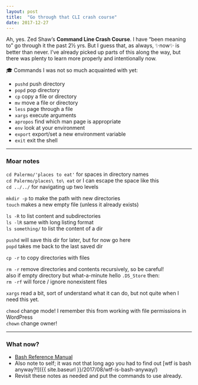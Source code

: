 ```yaml
---
layout: post
title:  "Go through that CLI crash course"
date: 2017-12-27
---
```


Ah, yes. Zed Shaw’s **Command Line Crash Course**. I have “been meaning to” go through it the past 2½ yrs. But I guess that, as always, ✨now✨ is better than never. I’ve already picked up parts of this along the way, but there was plenty to learn more properly and intentionally now.

🎓 Commands I was not so much acquainted with yet:

* `pushd` push directory
* `popd` pop directory
* `cp` copy a file or directory
* `mv` move a file or directory
* `less` page through a file
* `xargs` execute arguments
* `apropos` find which man page is appropriate
* `env` look at your environment
* `export` export/set a new environment variable
* `exit` exit the shell

---

### Moar notes

`cd Palermo/'places to eat'` for spaces in directory names <br>
`cd Palermo/places\ to\ eat` or I can escape the space like this<br>
`cd ../../` for navigating up two levels

`mkdir -p` to make the path with new directories <br>
`touch` makes a new empty file (unless it already exists)

`ls -R` to list content and subdirectories <br>
`ls -lR` same with long listing format <br>
`ls something/` to list the content of a dir

`pushd` will save this dir for later, but for now go here<br>
`popd` takes me back to the last saved dir

`cp -r` to copy directories with files

`rm -r` remove directories and contents recursively, so be careful!<br>
also if empty directory but what-a-minute hello `.DS_Store` then:<br>
`rm -rf` will force / ignore nonexistent files

`xargs` read a bit, sort of understand what it can do, but not quite when I need this yet.

`chmod` change mode! I remember this from working with file permissions in WordPress <br>
`chown` change owner!

---

### What now?

* [Bash Reference Manual](http://www.gnu.org/software/bash/manual/bashref.html)
* Also note to self; it was not that long ago you had to find out [wtf is bash anyway?!]({{ site.baseurl }}/2017/08/wtf-is-bash-anyway/)
* Revisit these notes as needed and put the commands to use already.
